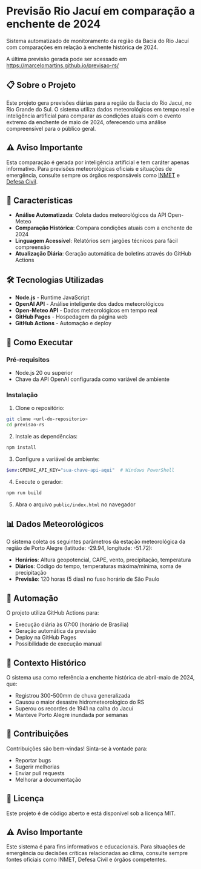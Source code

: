 # Previsão Rio Jacuí em comparação a enchente de 2024

Sistema automatizado de monitoramento da região da Bacia do Rio Jacuí com comparações em relação à enchente histórica de 2024.

A última previsão gerada pode ser acessado em https://marcelomartins.github.io/previsao-rs/

## 📋 Sobre o Projeto

Este projeto gera previsões diárias para a região da Bacia do Rio Jacuí, no Rio Grande do Sul. O sistema utiliza dados meteorológicos em tempo real e inteligência artificial para comparar as condições atuais com o evento extremo da enchente de maio de 2024, oferecendo uma análise compreensível para o público geral.

## ⚠️ Aviso Importante

Esta comparação é gerada por inteligência artificial e tem caráter apenas informativo. Para previsões meteorológicas oficiais e situações de emergência, consulte sempre os órgãos responsáveis como <a href="https://portal.inmet.gov.br/" target="_blank">INMET</a> e <a href="https://www.defesacivil.rs.gov.br/" target="_blank">Defesa Civil</a>.

## 🎯 Características

- **Análise Automatizada**: Coleta dados meteorológicos da API Open-Meteo
- **Comparação Histórica**: Compara condições atuais com a enchente de 2024
- **Linguagem Acessível**: Relatórios sem jargões técnicos para fácil compreensão
- **Atualização Diária**: Geração automática de boletins através do GitHub Actions

## 🛠️ Tecnologias Utilizadas

- **Node.js** - Runtime JavaScript
- **OpenAI API** - Análise inteligente dos dados meteorológicos
- **Open-Meteo API** - Dados meteorológicos em tempo real
- **GitHub Pages** - Hospedagem da página web
- **GitHub Actions** - Automação e deploy

## 🚀 Como Executar

### Pré-requisitos

- Node.js 20 ou superior
- Chave da API OpenAI configurada como variável de ambiente

### Instalação

1. Clone o repositório:
```bash
git clone <url-do-repositorio>
cd previsao-rs
```

2. Instale as dependências:
```bash
npm install
```

3. Configure a variável de ambiente:
```bash
$env:OPENAI_API_KEY="sua-chave-api-aqui"  # Windows PowerShell
```

4. Execute o gerador:
```bash
npm run build
```

5. Abra o arquivo `public/index.html` no navegador

## 📊 Dados Meteorológicos

O sistema coleta os seguintes parâmetros da estação meteorológica da região de Porto Alegre (latitude: -29.94, longitude: -51.72):

- **Horários**: Altura geopotencial, CAPE, vento, precipitação, temperatura
- **Diários**: Código do tempo, temperaturas máxima/mínima, soma de precipitação
- **Previsão**: 120 horas (5 dias) no fuso horário de São Paulo

## 🔄 Automação

O projeto utiliza GitHub Actions para:

- Execução diária às 07:00 (horário de Brasília)
- Geração automática da previsão
- Deploy na GitHub Pages
- Possibilidade de execução manual

## 📖 Contexto Histórico

O sistema usa como referência a enchente histórica de abril-maio de 2024, que:

- Registrou 300-500mm de chuva generalizada
- Causou o maior desastre hidrometeorológico do RS
- Superou os recordes de 1941 na calha do Jacuí
- Manteve Porto Alegre inundada por semanas

## 🤝 Contribuições

Contribuições são bem-vindas! Sinta-se à vontade para:

- Reportar bugs
- Sugerir melhorias
- Enviar pull requests
- Melhorar a documentação

## 📄 Licença

Este projeto é de código aberto e está disponível sob a licença MIT.

## ⚠️ Aviso Importante

Este sistema é para fins informativos e educacionais. Para situações de emergência ou decisões críticas relacionadas ao clima, consulte sempre fontes oficiais como INMET, Defesa Civil e órgãos competentes.


